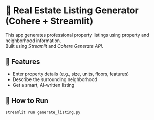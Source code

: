 # 🏡 Real Estate Listing Generator (Cohere + Streamlit)

This app generates professional property listings using property and neighborhood information.  
Built using *Streamlit* and *Cohere Generate API*.

## 🧩 Features
- Enter property details (e.g., size, units, floors, features)
- Describe the surrounding neighborhood
- Get a smart, AI-written listing

## 🚀 How to Run

```bash
streamlit run generate_listing.py
